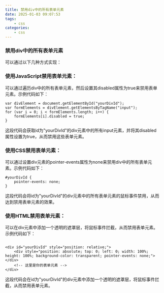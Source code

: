 ```yaml
---
title: 禁用div中的所有表单元素
date: 2025-01-03 09:07:53
tags:
    - css
categories:
    - css
---
```



### 禁用div中的所有表单元素

可以通过以下几种方式实现：

### 使用JavaScript禁用表单元素：
可以通过遍历div中的所有表单元素，然后设置其disabled属性为true来禁用表单元素。示例代码如下：

```
var divElement = document.getElementById("yourDivId");
var formElements = divElement.getElementsByTagName("input");
for (var i = 0; i < formElements.length; i++) {
    formElements[i].disabled = true;
}

```

这段代码会获取id为"yourDivId"的div元素中的所有input元素，并将其disabled属性设置为true，从而禁用这些表单元素。


### 使用CSS禁用表单元素：
可以通过设置div元素的pointer-events属性为none来禁用div中的所有表单元素。示例代码如下：

```
#yourDivId {
    pointer-events: none;
}

```

这段代码会将id为"yourDivId"的div元素中的所有表单元素的鼠标事件禁用，从而达到禁用表单元素的效果。


### 使用HTML禁用表单元素：
可以在div元素中添加一个透明的遮罩层，将鼠标事件拦截，从而禁用表单元素。示例代码如下：

```

<div id="yourDivId" style="position: relative;">
    <div style="position: absolute; top: 0; left: 0; width: 100%; height: 100%; background-color: transparent; pointer-events: none;"></div>
    <!-- 这里是你的表单元素 -->
</div>

```

这段代码会在id为"yourDivId"的div元素中添加一个透明的遮罩层，将鼠标事件拦截，从而禁用表单元素。